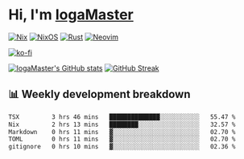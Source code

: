 # Hi, I'm [IogaMaster](https://youtube.com/IogaMaster)  

[![Nix](https://img.shields.io/badge/NIX-5277C3.svg?style=for-the-badge&logo=NixOS&logoColor=white)](https://builtwithnix.org/)
[![NixOS](https://img.shields.io/badge/NIXOS-5277C3.svg?style=for-the-badge&logo=NixOS&logoColor=white)](https://nixos.org/)
[![Rust](https://img.shields.io/badge/rust-%23000000.svg?style=for-the-badge&logo=rust&logoColor=white)](https://www.rust-lang.org/)
[![Neovim](https://img.shields.io/badge/NeoVim-%2357A143.svg?&style=for-the-badge&logo=neovim&logoColor=white)](https://github.com/neovim/neovim)

[![ko-fi](https://ko-fi.com/img/githubbutton_sm.svg)](https://ko-fi.com/X8X2P08GZ)

[![IogaMaster's GitHub stats](https://github-readme-stats.vercel.app/api?username=IogaMaster&show_icons=true&bg_color=1e1e2e&text_color=cdd6f4&icon_color=cba6f7&title_color=94e2d5)](https://github.com/IogaMaster)
[![GitHub Streak](https://streak-stats.demolab.com?user=IogaMaster&theme=catppuccin-mocha&hide_border=false&date_format=M%20j%5B%2C%20Y%5D)](https://git.io/streak-stats)


## 📊 Weekly development breakdown

<!--START_SECTION:wakaweek-->

```txt
TSX         3 hrs 46 mins   ██████████████░░░░░░░░░░░   55.47 %
Nix         2 hrs 13 mins   ████████░░░░░░░░░░░░░░░░░   32.57 %
Markdown    0 hrs 11 mins   ▓░░░░░░░░░░░░░░░░░░░░░░░░   02.70 %
TOML        0 hrs 11 mins   ▓░░░░░░░░░░░░░░░░░░░░░░░░   02.70 %
gitignore   0 hrs 10 mins   ▓░░░░░░░░░░░░░░░░░░░░░░░░   02.36 %
```

<!--END_SECTION:wakaweek-->
